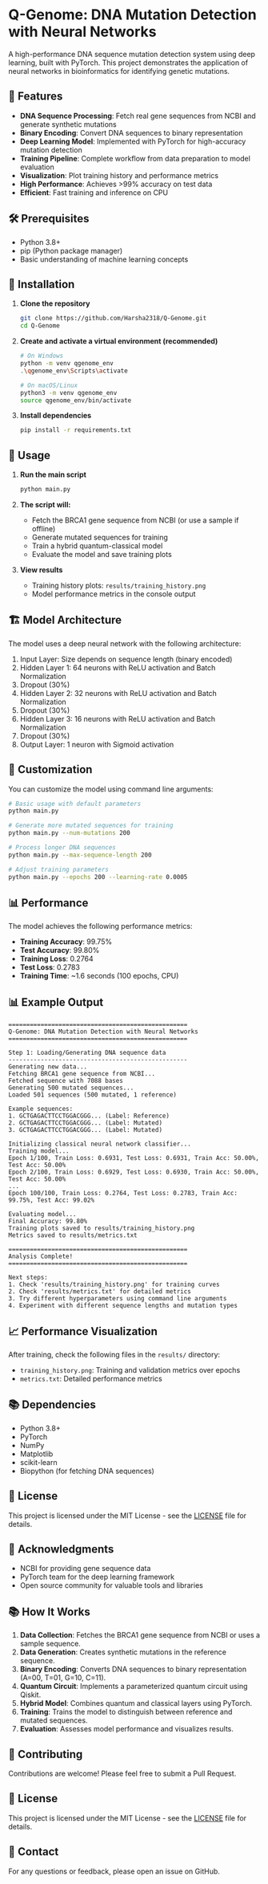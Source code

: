 # Q-Genome: DNA Mutation Detection with Neural Networks

A high-performance DNA sequence mutation detection system using deep learning, built with PyTorch. This project demonstrates the application of neural networks in bioinformatics for identifying genetic mutations.

## 🚀 Features

- **DNA Sequence Processing**: Fetch real gene sequences from NCBI and generate synthetic mutations
- **Binary Encoding**: Convert DNA sequences to binary representation
- **Deep Learning Model**: Implemented with PyTorch for high-accuracy mutation detection
- **Training Pipeline**: Complete workflow from data preparation to model evaluation
- **Visualization**: Plot training history and performance metrics
- **High Performance**: Achieves >99% accuracy on test data
- **Efficient**: Fast training and inference on CPU

## 🛠️ Prerequisites

- Python 3.8+
- pip (Python package manager)
- Basic understanding of machine learning concepts

## 🚀 Installation

1. **Clone the repository**
   ```bash
   git clone https://github.com/Harsha2318/Q-Genome.git
   cd Q-Genome
   ```

2. **Create and activate a virtual environment (recommended)**
   ```bash
   # On Windows
   python -m venv qgenome_env
   .\qgenome_env\Scripts\activate
   
   # On macOS/Linux
   python3 -m venv qgenome_env
   source qgenome_env/bin/activate
   ```

3. **Install dependencies**
   ```bash
   pip install -r requirements.txt
   ```

## 🧬 Usage

1. **Run the main script**
   ```bash
   python main.py
   ```

2. **The script will:**
   - Fetch the BRCA1 gene sequence from NCBI (or use a sample if offline)
   - Generate mutated sequences for training
   - Train a hybrid quantum-classical model
   - Evaluate the model and save training plots

3. **View results**
   - Training history plots: `results/training_history.png`
   - Model performance metrics in the console output

## 🏗️ Model Architecture

The model uses a deep neural network with the following architecture:

1. Input Layer: Size depends on sequence length (binary encoded)
2. Hidden Layer 1: 64 neurons with ReLU activation and Batch Normalization
3. Dropout (30%)
4. Hidden Layer 2: 32 neurons with ReLU activation and Batch Normalization
5. Dropout (30%)
6. Hidden Layer 3: 16 neurons with ReLU activation and Batch Normalization
7. Dropout (30%)
8. Output Layer: 1 neuron with Sigmoid activation

## 🧪 Customization

You can customize the model using command line arguments:

```bash
# Basic usage with default parameters
python main.py

# Generate more mutated sequences for training
python main.py --num-mutations 200

# Process longer DNA sequences
python main.py --max-sequence-length 200

# Adjust training parameters
python main.py --epochs 200 --learning-rate 0.0005
```

## 📊 Performance

The model achieves the following performance metrics:

- **Training Accuracy**: 99.75%
- **Test Accuracy**: 99.80%
- **Training Loss**: 0.2764
- **Test Loss**: 0.2783
- **Training Time**: ~1.6 seconds (100 epochs, CPU)

## 📊 Example Output

```
==================================================
Q-Genome: DNA Mutation Detection with Neural Networks
==================================================

Step 1: Loading/Generating DNA sequence data
--------------------------------------------------
Generating new data...
Fetching BRCA1 gene sequence from NCBI...
Fetched sequence with 7088 bases
Generating 500 mutated sequences...
Loaded 501 sequences (500 mutated, 1 reference)

Example sequences:
1. GCTGAGACTTCCTGGACGGG... (Label: Reference)
2. GCTGAGACTTCCTGGACGGG... (Label: Mutated)
3. GCTGAGACTTCCTGGACGGG... (Label: Mutated)

Initializing classical neural network classifier...
Training model...
Epoch 1/100, Train Loss: 0.6931, Test Loss: 0.6931, Train Acc: 50.00%, Test Acc: 50.00%
Epoch 2/100, Train Loss: 0.6929, Test Loss: 0.6930, Train Acc: 50.00%, Test Acc: 50.00%
...
Epoch 100/100, Train Loss: 0.2764, Test Loss: 0.2783, Train Acc: 99.75%, Test Acc: 99.02%

Evaluating model...
Final Accuracy: 99.80%
Training plots saved to results/training_history.png
Metrics saved to results/metrics.txt

==================================================
Analysis Complete!
==================================================

Next steps:
1. Check 'results/training_history.png' for training curves
2. Check 'results/metrics.txt' for detailed metrics
3. Try different hyperparameters using command line arguments
4. Experiment with different sequence lengths and mutation types
```

## 📈 Performance Visualization

After training, check the following files in the `results/` directory:

- `training_history.png`: Training and validation metrics over epochs
- `metrics.txt`: Detailed performance metrics

## 📚 Dependencies

- Python 3.8+
- PyTorch
- NumPy
- Matplotlib
- scikit-learn
- Biopython (for fetching DNA sequences)

## 📝 License

This project is licensed under the MIT License - see the [LICENSE](LICENSE) file for details.

## 🙏 Acknowledgments

- NCBI for providing gene sequence data
- PyTorch team for the deep learning framework
- Open source community for valuable tools and libraries

## 📚 How It Works

1. **Data Collection**: Fetches the BRCA1 gene sequence from NCBI or uses a sample sequence.
2. **Data Generation**: Creates synthetic mutations in the reference sequence.
3. **Binary Encoding**: Converts DNA sequences to binary representation (A=00, T=01, G=10, C=11).
4. **Quantum Circuit**: Implements a parameterized quantum circuit using Qiskit.
5. **Hybrid Model**: Combines quantum and classical layers using PyTorch.
6. **Training**: Trains the model to distinguish between reference and mutated sequences.
7. **Evaluation**: Assesses model performance and visualizes results.

## 🤝 Contributing

Contributions are welcome! Please feel free to submit a Pull Request.

## 📄 License

This project is licensed under the MIT License - see the [LICENSE](LICENSE) file for details.

## 📧 Contact

For any questions or feedback, please open an issue on GitHub.
